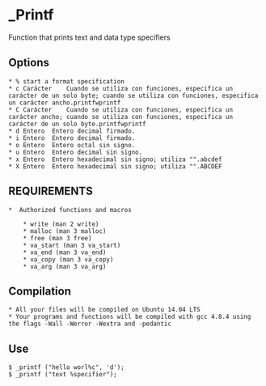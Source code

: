 # _Printf
   Function that prints text and data type specifiers

## Options

	* % start a format specification
    * c	Carácter	Cuando se utiliza con funciones, especifica un carácter de un solo byte; cuando se utiliza con funciones, especifica un carácter ancho.printfwprintf
    * C	Carácter	Cuando se utiliza con funciones, especifica un carácter ancho; cuando se utiliza con funciones, especifica un carácter de un solo byte.printfwprintf
    * d	Entero	Entero decimal firmado.
    * i	Entero	Entero decimal firmado.
    * o	Entero	Entero octal sin signo.
    * u	Entero	Entero decimal sin signo.
    * x	Entero	Entero hexadecimal sin signo; utiliza "".abcdef
    * X	Entero	Entero hexadecimal sin signo; utiliza "".ABCDEF

## REQUIREMENTS 
    *  Authorized functions and macros

        * write (man 2 write)
        * malloc (man 3 malloc)
        * free (man 3 free)
        * va_start (man 3 va_start)
        * va_end (man 3 va_end)
        * va_copy (man 3 va_copy)
        * va_arg (man 3 va_arg)

## Compilation

    * All your files will be compiled on Ubuntu 14.04 LTS
    * Your programs and functions will be compiled with gcc 4.8.4 using the flags -Wall -Werror -Wextra and -pedantic

## Use

    $ _printf ("hello worl%c", 'd');
    $ _printf ("text %specifier");